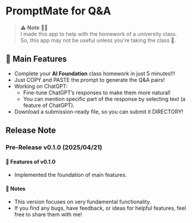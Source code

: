 
# PromptMate for Q&A

> ⚠️ **Note** 👩‍🎓  
> I made this app to help with the homework of a university class.  
> So, this app may not be useful unless you're taking the class 🏫.

## 💫 Main Features

- Complete your **AI Foundation** class homework in just 5 minutes!!!
- Just COPY and PASTE the prompt to generate the Q&A pairs!
- Working on ChatGPT:
  - Fine-tune ChatGPT’s responses to make them more natural!
  - You can mention specific part of the response by selecting text (a feature of ChatGPT).
- Download a submission-ready file, so you can submit it DIRECTORY!

## Release Note

### Pre-Release v0.1.0 (2025/04/21)

#### 🚀 Features of v0.1.0

- Implemented the foundation of main features.

#### 📌 Notes

- This version focuses on very fundamental functionality.
- If you find any bugs, have feedback, or ideas for helpful features, feel free to share them with me!
